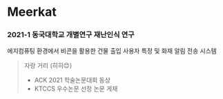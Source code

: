 Meerkat
=======
### 2021-1 동국대학교 개별연구 재난인식 연구

에지컴퓨팅 환경에서 비콘을 활용한 건물 출입 사용자 특정 및 화재 알림 전송 시스템

> 자랑 거리 (히히😊)
>  - ACK 2021 학술논문대회 동상
>  - KTCCS 우수논문 선정 논문 게재 
